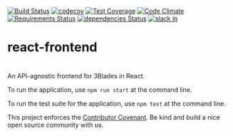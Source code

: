 [![Build Status](https://travis-ci.org/3Blades/react-frontend.svg?branch=master)](https://travis-ci.org/3Blades/react-frontend)
[![codecov](https://codecov.io/gh/3Blades/react-frontend/branch/master/graph/badge.svg)](https://codecov.io/gh/3Blades/react-frontend)
[![Test Coverage](https://codeclimate.com/repos/58516230a39c863210001110/badges/152b1f665b5dc7101b54/coverage.svg)](https://codeclimate.com/repos/58516230a39c863210001110/coverage)
[![Code Climate](https://codeclimate.com/repos/58516230a39c863210001110/badges/152b1f665b5dc7101b54/gpa.svg)](https://codeclimate.com/repos/58516230a39c863210001110/feed)
[![Requirements Status](https://requires.io/github/3Blades/react-frontend/requirements.svg?branch=drag-and-drop)](https://requires.io/github/3Blades/react-frontend/requirements/?branch=drag-and-drop)
[![dependencies Status](https://david-dm.org/3blades/react-frontend/status.svg)](https://david-dm.org/3blades/react-frontend)
[![slack in](https://slackin-tkscnxhpky.now.sh/badge.svg)](https://slackin-tkscnxhpky.now.sh/)

# react-frontend
#
An API-agnostic frontend for 3Blades in React.

To run the application, use `npm run start` at the command line. 

To run the test suite for the application, use `npm test` at the command line.

This project enforces the [Contributor Covenant](./CODE_OF_CONDUCT.md). Be kind
and build a nice open source community with us.
